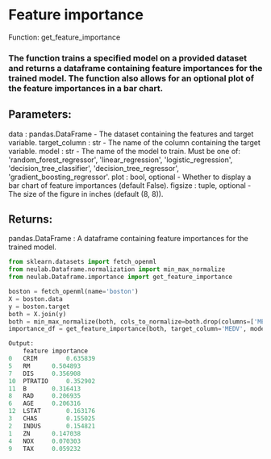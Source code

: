 # Feature importance
Function: get_feature_importance
### The  function trains a specified model on a provided dataset and returns a dataframe containing feature importances for the trained model. The function also allows for an optional plot of the feature importances in a bar chart.
## Parameters:
data : pandas.DataFrame - The dataset containing the features and target variable.
target_column : str - The name of the column containing the target variable.
model : str - The name of the model to train. Must be one of: 'random_forest_regressor', 'linear_regression', 'logistic_regression', 'decision_tree_classifier', 'decision_tree_regressor', 'gradient_boosting_regressor'.
plot : bool, optional - Whether to display a bar chart of feature importances (default False).
figsize : tuple, optional - The size of the figure in inches (default (8, 8)).
## Returns:
pandas.DataFrame : A dataframe containing feature importances for the trained model.
```python
from sklearn.datasets import fetch_openml
from neulab.Dataframe.normalization import min_max_normalize
from neulab.Dataframe.importance import get_feature_importance

boston = fetch_openml(name='boston')
X = boston.data
y = boston.target
both = X.join(y)
both = min_max_normalize(both, cols_to_normalize=both.drop(columns=['MEDV', 'RAD', 'CHAS']).columns)
importance_df = get_feature_importance(both, target_column='MEDV', model='logistic_regression')

Output:
	feature	importance
0	CRIM		0.635839
5	RM	    0.504893
7	DIS	    0.356908
10	PTRATIO		0.352902
11	B	    0.316413
8	RAD	    0.206935
6	AGE	    0.206316
12	LSTAT		0.163176
3	CHAS		0.155025
2	INDUS		0.154821
1	ZN	    0.147038
4	NOX	    0.070303
9	TAX	    0.059232
```